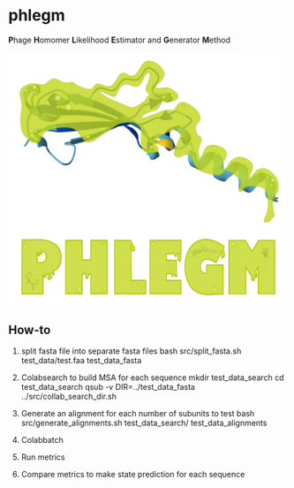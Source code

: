 # phlegm
**P**hage **H**omomer **L**ikelihood **E**stimator and **G**enerator **M**ethod 
<p align="center">
  <img src="https://github.com/susiegriggo/phlegm/blob/main/phlegm.png" width="600" title="phlegm logo" alt="phlegm logo">
</p> 

## How-to
1. split fasta file into separate fasta files
bash src/split_fasta.sh test_data/test.faa test_data_fasta

2. Colabsearch to build MSA for each sequence
mkdir test_data_search
cd test_data_search
qsub -v DIR=../test_data_fasta ../src/collab_search_dir.sh

3. Generate an alignment for each number of subunits to test
bash src/generate_alignments.sh test_data_search/  test_data_alignments

4. Colabbatch

5. Run metrics

6. Compare metrics to make state prediction for each sequence 
